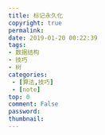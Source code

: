 ```yaml
---
title: 标记永久化
copyright: true
permalink: 
date: 2019-01-20 00:22:39
tags:
- 数据结构
- 技巧
- 树
categories: 
 - [算法,技巧]
 - [note]
top: 0
comment: False
password:
thumbnail:
---
```


